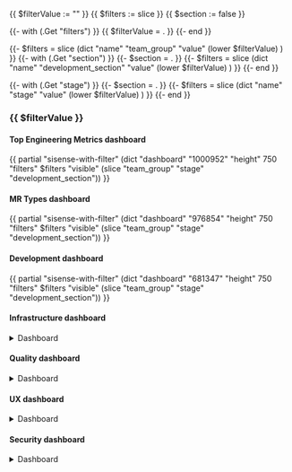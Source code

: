 {{ $filterValue := "" }}
{{ $filters := slice }}
{{ $section := false }}

{{- with (.Get "filters") }}
  {{ $filterValue = . }}
{{- end }}

{{- $filters =  slice (dict "name" "team_group" "value" (lower $filterValue) ) }}
{{- with (.Get "section") }}
    {{- $section = . }}
    {{- $filters =  slice (dict "name" "development_section" "value" (lower $filterValue) ) }}
{{- end }}

{{- with (.Get "stage") }}
    {{- $section = . }}
    {{- $filters =  slice (dict "name" "stage" "value" (lower $filterValue) ) }}
{{- end }}

### {{ $filterValue }}

#### Top Engineering Metrics dashboard

{{ partial "sisense-with-filter" (dict "dashboard" "1000952" "height" 750 "filters" $filters "visible" (slice "team_group" "stage" "development_section")) }}

#### MR Types dashboard

{{ partial "sisense-with-filter" (dict "dashboard" "976854" "height" 750 "filters" $filters "visible" (slice "team_group" "stage" "development_section")) }}

#### Development dashboard

{{ partial "sisense-with-filter" (dict "dashboard" "681347" "height" 750 "filters" $filters "visible" (slice "team_group" "stage" "development_section")) }}

#### Infrastructure dashboard

<details>
    <summary>Dashboard</summary>
    {{ partial "sisense-with-filter" (dict "dashboard" "798401" "height" 750 "filters" $filters "visible" (slice "team_group" "stage" "development_section")) }}
</details>

#### Quality dashboard

<details>
    <summary>Dashboard</summary>
    {{ partial "sisense-with-filter" (dict "dashboard" "736012" "height" 750 "filters" $filters "visible" (slice "team_group" "stage" "development_section")) }}
</details>

#### UX dashboard

<details>
    <summary>Dashboard</summary>
    {{ partial "sisense-with-filter" (dict "dashboard" "736036" "height" 750 "filters" $filters "visible" (slice "team_group" "stage" "development_section")) }}
</details>

#### Security dashboard

<details>
    <summary>Dashboard</summary>
    {{ partial "sisense-with-filter" (dict "dashboard" "758795" "height" 750 "filters" $filters "visible" (slice "team_group" "stage" "development_section")) }}
</details>
